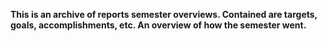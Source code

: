 **This is an archive of reports semester overviews. Contained are targets, goals, accomplishments, etc. An overview of how the semester went.**
